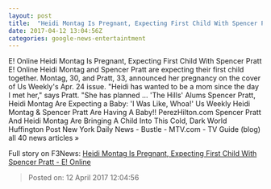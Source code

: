 ```yaml
---
layout: post
title:  "Heidi Montag Is Pregnant, Expecting First Child With Spencer Pratt - E! Online"
date: 2017-04-12 13:04:56Z
categories: google-news-entertaintment
---
```


E! Online Heidi Montag Is Pregnant, Expecting First Child With Spencer Pratt E! Online Heidi Montag and Spencer Pratt are expecting their first child together. Montag, 30, and Pratt, 33, announced her pregnancy on the cover of Us Weekly's Apr. 24 issue. "Heidi has wanted to be a mom since the day I met her," says Pratt. "She has planned ... 'The Hills' Alums Spencer Pratt, Heidi Montag Are Expecting a Baby: 'I Was Like, Whoa!' Us Weekly Heidi Montag & Spencer Pratt Are Having A Baby!! PerezHilton.com Spencer Pratt And Heidi Montag Are Bringing A Child Into This Cold, Dark World Huffington Post New York Daily News - Bustle - MTV.com - TV Guide (blog) all 40 news articles »


Full story on F3News: [Heidi Montag Is Pregnant, Expecting First Child With Spencer Pratt - E! Online](http://www.f3nws.com/n/ujmVgD)

> Posted on: 12 April 2017 12:04:56
